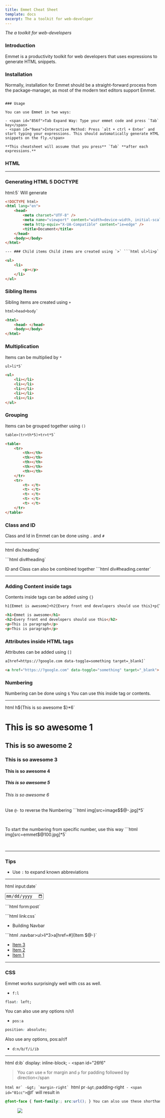 ```yaml
---
title: Emmet Cheat Sheet
template: docs
excerpt: The a toolkit for web-developer
---
```


_The a toolkit for web-developers_

### Introduction

Emmet is a productivity toolkit for web developers that uses expressions to generate HTML snippets.

### Installation

Normally, installation for Emmet should be a straight-forward process from the package-manager, as most of the modern text editors support Emmet.

```

### Usage

You can use Emmet in two ways:

- <span id="856f">Tab Expand Way: Type your emmet code and press `Tab` key</span>
- <span id="9aea">Interactive Method: Press `alt + ctrl + Enter` and start typing your expressions. This should automatically generate HTML snippets on the fly.</span>

**This cheatsheet will assume that you press** `Tab` **after each expressions.**
```

### HTML

---

### Generating HTML 5 DOCTYPE

html:5`
Will generate

````html
<!DOCTYPE html>
<html lang="en">
    <head>
        <meta charset="UTF-8" />
        <meta name="viewport" content="width=device-width, initial-scale=1.0" />
        <meta http-equiv="X-UA-Compatible" content="ie=edge" />
        <title>Document</title>
    </head>
    <body></body>
</html>

--- ### Child items Child items are created using `>` ```html ul>li>p`

<ul>
    <li>
        <p></p>
    </li>
</ul>
````

### Sibling Items

Sibling items are created using `+`

```html
html>head+body`

<html>
    <head> </head>
    <body></body>
</html>
```

### Multiplication

Items can be multiplied by `*`

```html
ul>li*5`

<ul>
    <li></li>
    <li></li>
    <li></li>
    <li></li>
    <li></li>
</ul>
```

### Grouping

Items can be grouped together using `()`

```html
table>(tr>th*5)+tr>t*5`

<table>
    <tr>
        <th></th>
        <th></th>
        <th></th>
        <th></th>
        <th></th>
    </tr>
    <tr>
        <t> </t>
        <t> </t>
        <t> </t>
        <t> </t>
        <t> </t>
    </tr>
</table>
```

### Class and ID

Class and Id in Emmet can be done using `.` and `#`

---

html
div.heading`

<div class="heading">
</div>

```html div#heading`

<div id="heading">
</div>

ID and Class can also be combined together ```html div#heading.center`

<div id="heading" class="center">
</div>

---

### Adding Content inside tags

Contents inside tags can be added using `{}`

```html
h1{Emmet is awesome}+h2{Every front end developers should use this}+p{This is paragraph}*2`

<h1>Emmet is awesome</h1>
<h2>Every front end developers should use this</h2>
<p>This is paragraph</p>
<p>This is paragraph</p>
```

### Attributes inside HTML tags

Attributes can be added using `[]`

```html
a[href=https://?google.com data-toggle=something target=_blank]`

<a href="https://?google.com" data-toggle="something" target="_blank"> </a>
```

### Numbering

Numbering can be done using `$`
You can use this inside tag or contents.

---

html
h${This is so awesome $}\*6`

<h1>This is so awesome 1</h1>
<h2>This is so awesome 2</h2>
<h3>This is so awesome 3</h3>
<h4>This is so awesome 4</h4>
<h5>This is so awesome 5</h5>
<h6>This is so awesome 6</h6>

Use `@-` to reverse the Numbering ```html img[src=image$$@-.jpg]*5`

<img src="image05.jpg" alt="" />
<img src="image04.jpg" alt="" />
<img src="image03.jpg" alt="" />
<img src="image02.jpg" alt="" />
<img src="image01.jpg" alt="" />

To start the numbering from specific number, use this way ```html img[src=emmet$@100.jpg]*5`

<img src="emmet100.jpg" alt="" />
<img src="emmet101.jpg" alt="" />
<img src="emmet102.jpg" alt="" />
<img src="emmet103.jpg" alt="" />
<img src="emmet104.jpg" alt="" />

---

### Tips

-   <span id="b708">Use `:` to expand known abbreviations</span>

---

html
input:date`

<input type="date" name="" id="" />

```html form:post`

<form action="" method="post">
</form>

```html link:css`

<link rel="stylesheet" href="style.css" />

-   <span id="d43e">Building Navbar</span>

```html .navbar>ul>li*3>a[href=#]{Item $@-}`

<div class="navbar">
  <ul>
    <li>
<a href="#">Item 3</a>
</li>
    <li>
<a href="#">Item 2</a>
</li>
    <li>
<a href="#">Item 1</a>
</li>
  </ul>
</div>

---

### CSS

Emmet works surprisingly well with css as well.

-   <span id="68eb">`f:l`</span>

```css
float: left;
```

You can also use any options n/r/l

-   <span id="d9cc">`pos:a­`</span>

```css
position: absolute;
```

Also use any options, pos:a/r/f

-   <span id="5b67">`d:n/b­/f/­i/ib`</span>

---

html
d:ib` display: inline-block; -
<span id="26f6"

> You can use `m` for margin and `p` for padding followed by direction</span

`` html mr` -&gt; `margin-right`  ``html pr`-&gt;`padding-right` - <span id="01cc">`@f` will result in</span>

```css
@font-face { font-family:; src:url(); } You can also use these shorthands
```

<figure>
  <img
    src="https://cdn-images-1.medium.com/max/800/1*h8hsUrJNyVRLYqBQP63DCA.png"
    class="graf-image"
  />
</figure>
